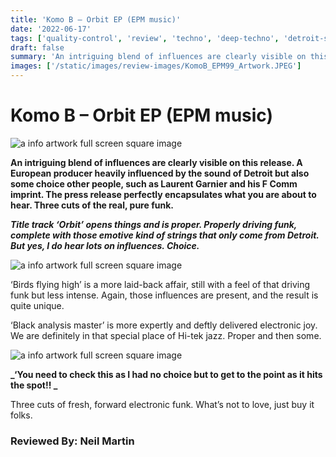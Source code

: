 ```yaml
---
title: 'Komo B – Orbit EP (EPM music)'
date: '2022-06-17'
tags: ['quality-control', 'review', 'techno', 'deep-techno', 'detroit-style']
draft: false
summary: 'An intriguing blend of influences are clearly visible on this release. A European producer heavily influenced by the sound of Detroit'
images: ['/static/images/review-images/KomoB_EPM99_Artwork.JPEG']
---
```


# Komo B – Orbit EP (EPM music)

<div className="my-1 px-2 phone: w-full desktop: overflow-hidden xl:my-1 xl:px-2 xl:w-1/2">
  <Image
    alt="a info artwork full screen square image"
    src="/static/images/review-images/KomoB_EPM99_Artwork.JPEG"
    width={700}
    height={700}
  />
</div>

**An intriguing blend of influences are clearly visible on this release. A European producer heavily influenced by the sound of Detroit but also some choice other people, such as Laurent Garnier and his F Comm imprint. The press release perfectly encapsulates what you are about to hear. Three cuts of the real, pure funk.**

**_Title track ‘Orbit’ opens things and is proper. Properly driving funk, complete with those emotive kind of strings that only come from Detroit. But yes, I do hear lots on influences. Choice._**

<div className="my-1 px-2 phone: w-full desktop: overflow-hidden xl:my-1 xl:px-2 xl:w-1/2">
  <Image
    alt="a info artwork full screen square image"
    src="/static/images/review-images/Komo_B_1_copy-min-sml.jpg"
    width={700}
    height={700}
  />
</div>

‘Birds flying high’ is a more laid-back affair, still with a feel of that driving funk but less intense. Again, those influences are present, and the result is quite unique.

‘Black analysis master’ is more expertly and deftly delivered electronic joy. We are definitely in that special place of Hi-tek jazz. Proper and then some.

<div className="my-1 px-2 phone: w-full desktop: overflow-hidden xl:my-1 xl:px-2 xl:w-1/2">
  <Image
    alt="a info artwork full screen square image"
    src="/static/images/review-images/Komo_B_2_copy2-min 2.jpg"
    width={700}
    height={700}
  />
</div>

**_‘You need to check this as I had no choice but to get to the point as it hits the spot!! _**

Three cuts of fresh, forward electronic funk. What’s not to love, just buy it folks.

### Reviewed By: Neil Martin
